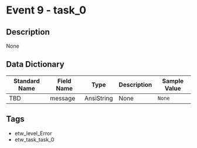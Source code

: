 # Event 9 - task_0

## Description
None

## Data Dictionary
|Standard Name|Field Name|Type|Description|Sample Value|
|---|---|---|---|---|
|TBD|message|AnsiString|None|`None`|

## Tags
* etw_level_Error
* etw_task_task_0